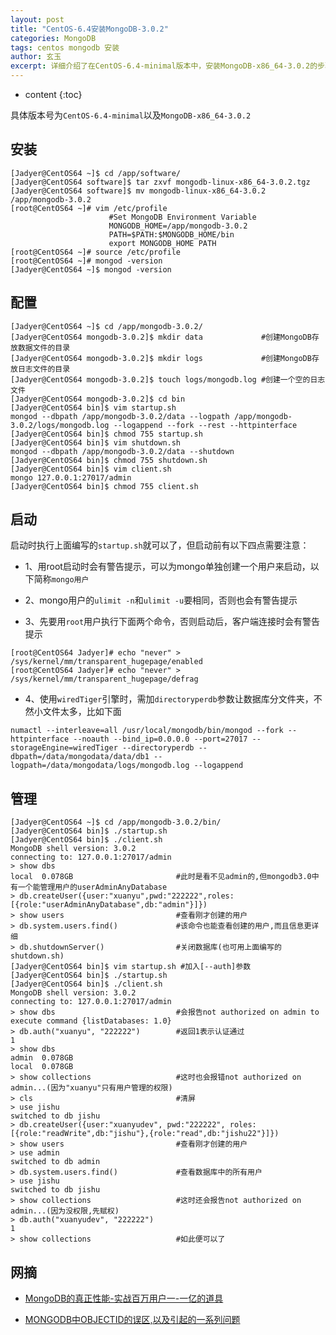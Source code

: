 ```yaml
---
layout: post
title: "CentOS-6.4安装MongoDB-3.0.2"
categories: MongoDB
tags: centos mongodb 安装
author: 玄玉
excerpt: 详细介绍了在CentOS-6.4-minimal版本中，安装MongoDB-x86_64-3.0.2的步骤。
---
```


* content
{:toc}


具体版本号为`CentOS-6.4-minimal`以及`MongoDB-x86_64-3.0.2`

## 安装

```
[Jadyer@CentOS64 ~]$ cd /app/software/
[Jadyer@CentOS64 software]$ tar zxvf mongodb-linux-x86_64-3.0.2.tgz
[Jadyer@CentOS64 software]$ mv mongodb-linux-x86_64-3.0.2 /app/mongodb-3.0.2
[root@CentOS64 ~]# vim /etc/profile
                      #Set MongoDB Environment Variable
                      MONGODB_HOME=/app/mongodb-3.0.2
                      PATH=$PATH:$MONGODB_HOME/bin
                      export MONGODB_HOME PATH
[root@CentOS64 ~]# source /etc/profile
[root@CentOS64 ~]# mongod -version
[Jadyer@CentOS64 ~]$ mongod -version
```

## 配置

```
[Jadyer@CentOS64 ~]$ cd /app/mongodb-3.0.2/
[Jadyer@CentOS64 mongodb-3.0.2]$ mkdir data             #创建MongoDB存放数据文件的目录
[Jadyer@CentOS64 mongodb-3.0.2]$ mkdir logs             #创建MongoDB存放日志文件的目录
[Jadyer@CentOS64 mongodb-3.0.2]$ touch logs/mongodb.log #创建一个空的日志文件
[Jadyer@CentOS64 mongodb-3.0.2]$ cd bin
[Jadyer@CentOS64 bin]$ vim startup.sh
mongod --dbpath /app/mongodb-3.0.2/data --logpath /app/mongodb-3.0.2/logs/mongodb.log --logappend --fork --rest --httpinterface
[Jadyer@CentOS64 bin]$ chmod 755 startup.sh
[Jadyer@CentOS64 bin]$ vim shutdown.sh
mongod --dbpath /app/mongodb-3.0.2/data --shutdown
[Jadyer@CentOS64 bin]$ chmod 755 shutdown.sh
[Jadyer@CentOS64 bin]$ vim client.sh
mongo 127.0.0.1:27017/admin
[Jadyer@CentOS64 bin]$ chmod 755 client.sh
```

## 启动

启动时执行上面编写的`startup.sh`就可以了，但启动前有以下四点需要注意：

* 1、用root启动时会有警告提示，可以为mongo单独创建一个用户来启动，以下简称`mongo用户`

* 2、mongo用户的`ulimit -n`和`ulimit -u`要相同，否则也会有警告提示

* 3、先要用`root`用户执行下面两个命令，否则启动后，客户端连接时会有警告提示

```
[root@CentOS64 Jadyer]# echo "never" > /sys/kernel/mm/transparent_hugepage/enabled
[root@CentOS64 Jadyer]# echo "never" > /sys/kernel/mm/transparent_hugepage/defrag
```

* 4、使用`wiredTiger`引擎时，需加`directoryperdb`参数让数据库分文件夹，不然小文件太多，比如下面

```
numactl --interleave=all /usr/local/mongodb/bin/mongod --fork --httpinterface --noauth --bind_ip=0.0.0.0 --port=27017 --storageEngine=wiredTiger --directoryperdb --dbpath=/data/mongodata/data/db1 --logpath=/data/mongodata/logs/mongodb.log --logappend
```

## 管理

```
[Jadyer@CentOS64 ~]$ cd /app/mongodb-3.0.2/bin/
[Jadyer@CentOS64 bin]$ ./startup.sh
[Jadyer@CentOS64 bin]$ ./client.sh
MongoDB shell version: 3.0.2
connecting to: 127.0.0.1:27017/admin
> show dbs
local  0.078GB                       #此时是看不见admin的,但mongodb3.0中有一个能管理用户的userAdminAnyDatabase
> db.createUser({user:"xuanyu",pwd:"222222",roles:[{role:"userAdminAnyDatabase",db:"admin"}]})
> show users                         #查看刚才创建的用户
> db.system.users.find()             #该命令也能查看创建的用户,而且信息更详细
> db.shutdownServer()                #关闭数据库(也可用上面编写的shutdown.sh)
[Jadyer@CentOS64 bin]$ vim startup.sh #加入[--auth]参数
[Jadyer@CentOS64 bin]$ ./startup.sh
[Jadyer@CentOS64 bin]$ ./client.sh
MongoDB shell version: 3.0.2
connecting to: 127.0.0.1:27017/admin
> show dbs                           #会报告not authorized on admin to execute command {listDatabases: 1.0}
> db.auth("xuanyu", "222222")        #返回1表示认证通过
1
> show dbs
admin  0.078GB
local  0.078GB
> show collections                   #这时也会报错not authorized on admin...(因为"xuanyu"只有用户管理的权限)
> cls                                #清屏
> use jishu
switched to db jishu
> db.createUser({user:"xuanyudev", pwd:"222222", roles:[{role:"readWrite",db:"jishu"},{role:"read",db:"jishu22"}]})
> show users                         #查看刚才创建的用户
> use admin
switched to db admin
> db.system.users.find()             #查看数据库中的所有用户
> use jishu
switched to db jishu
> show collections                   #这时还会报告not authorized on admin...(因为没权限,先赋权)
> db.auth("xuanyudev", "222222")
1
> show collections                   #如此便可以了
```

## 网摘

* [MongoDB的真正性能-实战百万用户一-一亿的道具](http://www.cnblogs.com/crazylights/archive/2013/05/08/3068098.html)

* [MONGODB中OBJECTID的误区,以及引起的一系列问题](http://www.cnphp6.com/archives/64392)